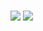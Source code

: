 # 
![](https://pbs.twimg.com/media/F6dAyFMW8AAPYhy.jpg:large)
![](https://pbs.twimg.com/media/F9TWQMgb0AIaYOv.jpg)
